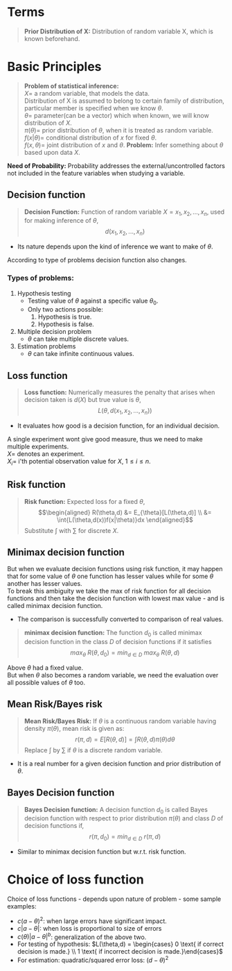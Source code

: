 # Terms
>**Prior Distribution of X:** Distribution of random variable X, which is known beforehand.


# Basic Principles

> **Problem of statistical inference:**  
$X =$ a random variable, that models the data.  
$\text{Distribution of X is assumed to belong to certain family of distribution, particular member is specified when we know }\theta$.  
$\theta =$ parameter(can be a vector) which when known, we will know distribution of $X$.  
$\pi(\theta) =$ prior distribution of $\theta$, when it is treated as random variable.    
$f(x|\theta) =$ conditional distribution of $x$ for fixed $\theta$.  
$f(x,\theta) =$ joint distribution of $x$ and $\theta$.
**Problem:** Infer something about $\theta$ based upon data $X$.  

**Need of Probability:** Probability addresses the external/uncontrolled factors not included in the feature variables when studying a variable.  

## Decision function
> **Decision Function:** Function of random variable $X=x_1,x_2,...,x_n$, used for making inference of $\theta$, $$d(x_1,x_2,...,x_n)$$
- Its nature depends upon the kind of inference we want to make of $\theta$.

According to type of problems decision function also changes.

### Types of problems:
1. Hypothesis testing
	- Testing value of $\theta$ against a specific value $\theta_0$.
	- Only two actions possible:
		1. Hypothesis is true.
		2. Hypothesis is false.
1. Multiple decision problem
	- $\theta$ can take multiple discrete values.
2. Estimation problems
	- $\theta$ can take infinite continuous values.

## Loss function
> **Loss function:** Numerically measures the penalty that arises when decision taken is $d(X)$ but true value is $\theta$, $$L(\theta, d(x_1,x_2,...,x_n))$$
- It evaluates how good is a decision function, for an individual decision.

A single experiment wont give good measure, thus we need to make multiple experiments.  
$X =$ denotes an experiment.  
$X_i =$ i'th potential observation value for $X$, $1 \le i \le n$.  

## Risk function
> **Risk function:** Expected loss for a fixed $\theta$, 
> $$\begin{aligned}
 R(\theta,d) &= E_{\theta}[L(\theta,d)] \\
 &= \int{L(\theta,d(x))f(x|\theta)}dx
 \end{aligned}$$
 Substitute $\int$ with $\sum$ for discrete $X$.

## Minimax decision function
But when we evaluate decision functions using risk function, it may happen that for some value of $\theta$ one function has lesser values while for some $\theta$ another has lesser values.  
To break this ambiguity we take the max of risk function for all decision functions and then take the decision function with lowest max value - and is called minimax decision function.  
- The comparison is successfully converted to comparison of real values.
> **minimax decision function:** The function $d_0$ is called minimax decision function in the class $D$ of decision functions if it satisfies  
> $$max_{\theta} \ R(\theta, d_0) = min_{d\in D}\ max_{\theta}\  R(\theta, d)$$


Above $\theta$ had a fixed value.  
But when $\theta$ also becomes a random variable, we need the evaluation over all possible values of $\theta$ too.  

## Mean Risk/Bayes risk
> **Mean Risk/Bayes Risk:** If $\theta$ is a continuous random variable having density $\pi(\theta)$, mean risk is given as:
> $$r(\pi,d) = E[R(\theta,d)] = \int{R(\theta,d)\pi(\theta)d\theta}$$
> Replace $\int$ by $\sum$ if $\theta$ is a discrete random variable.
- It is a real number for a given decision function and prior distribution of $\theta$.

## Bayes Decision function
> **Bayes Decision function:** A decision function $d_0$ is called Bayes decision function with respect to prior distribution $\pi(\theta)$ and class $D$ of decision functions if, 
> $$r(\pi, d_0) = min_{d \in D} \ r(\pi, d)$$
> 
- Similar to minimax decision function but w.r.t. risk function.

# Choice of loss function
Choice of loss functions - depends upon nature of problem - some sample examples:
- $c(a-\theta)^2$: when large errors have significant impact.
- $c|a-\theta|$: when loss is proportional to size of errors
- $c(\theta)|a-\theta|^b$: generalization of the above two.
- For testing of hypothesis: $L(\theta,d) = \begin{cases} 0 \text{ if correct decision is made.} \\ 1 \text{ if  incorrect decision is made.}\end{cases}$
- For estimation: quadratic/squared error loss: $(d-\theta)^2$
